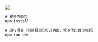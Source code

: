 

![](https://github.com/guodongxiaren/ImageCache/raw/master/Logo/foryou.gif)  
``` 命令
# 安装依赖包
npm install

# 运行项目（浏览器自行打开页面，修改代码自动刷新）
npm run dev

```
